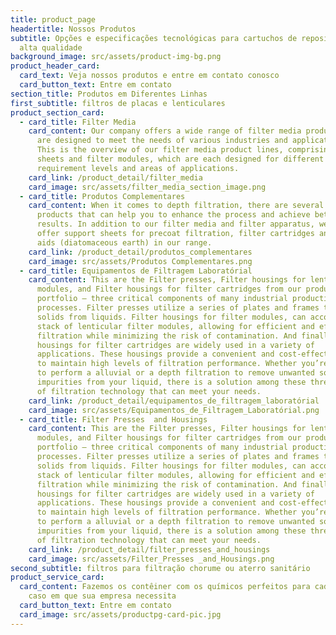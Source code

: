 ```yaml
---
title: product_page
headertitle: Nossos Produtos
subtitle: Opções e especificações tecnológicas para cartuchos de reposição de
  alta qualidade
background_image: src/assets/product-img-bg.png
product_header_card:
  card_text: Veja nossos produtos e entre em contato conosco
  card_button_text: Entre em contato
section_title: Produtos em Diferentes Linhas
first_subtitle: filtros de placas e lenticulares
product_section_card:
  - card_title: Filter Media
    card_content: Our company offers a wide range of filter media product lines that
      are designed to meet the needs of various industries and applications.
      This is the overview of our filter media product lines, comprising filter
      sheets and filter modules, which are each designed for different
      requirement levels and areas of applications.
    card_link: /product_detail/filter_media
    card_image: src/assets/filter_media_section_image.png
  - card_title: Produtos Complementares
    card_content: When it comes to depth filtration, there are several complementary
      products that can help you to enhance the process and achieve better
      results. In addition to our filter media and filter apparatus, we also
      offer support sheets for precoat filtration, filter cartridges and filter
      aids (diatomaceous earth) in our range.
    card_link: /product_detail/produtos_complementares
    card_image: src/assets/Produtos Complementares.png
  - card_title: Equipamentos de Filtragem Laboratórial
    card_content: This are the Filter presses, Filter housings for lenticular
      modules, and Filter housings for filter cartridges from our product
      portfolio – three critical components of many industrial production
      processes. Filter presses utilize a series of plates and frames to remove
      solids from liquids. Filter housings for filter modules, can accommodate a
      stack of lenticular filter modules, allowing for efficient and effective
      filtration while minimizing the risk of contamination. And finally, filter
      housings for filter cartridges are widely used in a variety of
      applications. These housings provide a convenient and cost-effective way
      to maintain high levels of filtration performance. Whether you’re looking
      to perform a alluvial or a depth filtration to remove unwanted solids or
      impurities from your liquid, there is a solution among these three types
      of filtration technology that can meet your needs.
    card_link: /product_detail/equipamentos_de_filtragem_laboratórial
    card_image: src/assets/Equipamentos_de_Filtragem_Laboratórial.png
  - card_title: Filter Presses  and Housings
    card_content: This are the Filter presses, Filter housings for lenticular
      modules, and Filter housings for filter cartridges from our product
      portfolio – three critical components of many industrial production
      processes. Filter presses utilize a series of plates and frames to remove
      solids from liquids. Filter housings for filter modules, can accommodate a
      stack of lenticular filter modules, allowing for efficient and effective
      filtration while minimizing the risk of contamination. And finally, filter
      housings for filter cartridges are widely used in a variety of
      applications. These housings provide a convenient and cost-effective way
      to maintain high levels of filtration performance. Whether you’re looking
      to perform a alluvial or a depth filtration to remove unwanted solids or
      impurities from your liquid, there is a solution among these three types
      of filtration technology that can meet your needs.
    card_link: /product_detail/filter_presses_and_housings
    card_image: src/assets/Filter_Presses _and_Housings.png
second_subtitle: filtros para filtração chorume ou aterro sanitário
product_service_card:
  card_content: Fazemos os contêiner com os químicos perfeitos para cada tipo de
    caso em que sua empresa necessita
  card_button_text: Entre em contato
  card_image: src/assets/productpg-card-pic.jpg
---
```


